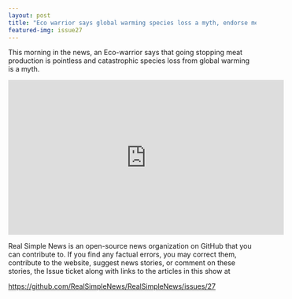 ```yaml
---
layout: post
title: "Eco warrior says global warming species loss a myth, endorse meat production."
featured-img: issue27
---
```


This morning in the news, an Eco-warrior says that going stopping meat production is pointless and catastrophic species loss from global warming is a myth.

<iframe width="560" height="315" src="https://www.youtube.com/embed/YfRQN5a0RlM" frameborder="0" allow="accelerometer; autoplay; encrypted-media; gyroscope; picture-in-picture" allowfullscreen></iframe>

Real Simple News is an open-source news organization on GitHub that you can contribute to. If you find any factual errors, you may correct them, contribute to the website, suggest news stories, or comment on these stories, the Issue ticket along with links to the articles in this show at 

<https://github.com/RealSimpleNews/RealSimpleNews/issues/27>
